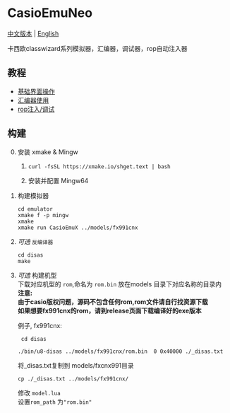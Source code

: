 # CasioEmuNeo

[中文版本](./README.md) | [English](./docs/README_en.md)

卡西欧classwizard系列模拟器，汇编器，调试器，rop自动注入器

## 教程
- [基础界面操作](./docs/intro_ui.md)
- [汇编器使用](./docs/intro_asm.md)
- [rop注入/调试](./docs/intro_rop.md)

## 构建
0. 安装 xmake & Mingw
   1. `curl -fsSL https://xmake.io/shget.text | bash`   

   2. 安装并配置 Mingw64
1. 构建模拟器  
   ```
   cd emulator
   xmake f -p mingw
   xmake
   xmake run CasioEmuX ../models/fx991cnx
   ```  

2. *可选* `反编译器`  
   ```
   cd disas
   make
   ```
3. *可选* 构建机型  
	下载对应机型的 `rom`,命名为 `rom.bin` 放在models 目录下对应名称的目录内  
    **注意:**  
    **由于casio版权问题，源码不包含任何rom,rom文件请自行找资源下载**  
    **如果想要fx991cnx的rom，请到release页面下载编译好的exe版本**
   
   例子, fx991cnx:
   ```
	cd disas
   ```
   ```
   ./bin/u8-disas ../models/fx991cnx/rom.bin  0 0x40000 ./_disas.txt
   ```
   将_disas.txt复制到 models/fxcnx991目录
   ```
   cp ./_disas.txt ../models/fx991cnx/
   ```
   修改 `model.lua`  
   设置`rom_path` 为`"rom.bin"`  